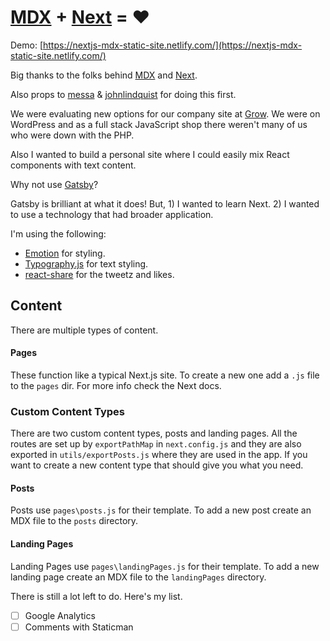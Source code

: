 [MDX](https://mdxjs.com/) + [Next](https://nextjs.org/) = ❤
=========

Demo: [https://nextjs-mdx-static-site.netlify.com/](https://nextjs-mdx-static-site.netlify.com/)

Big thanks to the folks behind [MDX](https://mdxjs.com/) and [Next](https://nextjs.org/).

Also props to [messa](https://github.com/messa/nextjs-mdx-blog-example) & [johnlindquist](https://github.com/johnlindquist/next-mdx-blog) for doing this first.

We were evaluating new options for our company site at [Grow](https://grow.com). We were on WordPress and as a full stack JavaScript shop there weren't many of us who were down with the PHP.

Also I wanted to build a personal site where I could easily mix React components with text content.

Why not use [Gatsby](https://www.gatsbyjs.org/)?

Gatsby is brilliant at what it does! But, 1) I wanted to learn Next. 2) I wanted to use a technology that had broader application.

I'm using the following:
- [Emotion](https://emotion.sh/) for styling.
- [Typography.js](https://kyleamathews.github.io/typography.js/) for text styling.
- [react-share](https://github.com/nygardk/react-share) for the tweetz and likes.

## Content
There are multiple types of content.

#### Pages
These function like a typical Next.js site. To create a new one add a `.js` file to the `pages` dir. For more info check the Next docs.

### Custom Content Types
There are two custom content types, posts and landing pages. All the routes are set up by `exportPathMap` in `next.config.js` and they are also exported in `utils/exportPosts.js` where they are used in the app. If you want to create a new content type that should give you what you need.

#### Posts
Posts use `pages\posts.js` for their template.
To add a new post create an MDX file to the `posts` directory.

#### Landing Pages
Landing Pages use `pages\landingPages.js` for their template.
To add a new landing page create an MDX file to the `landingPages` directory.

There is still a lot left to do. Here's my list.
- [ ] Google Analytics
- [ ] Comments with Staticman
